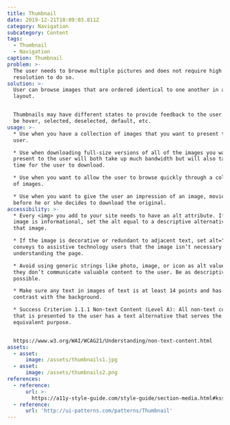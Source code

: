 ```yaml
---
title: Thumbnail
date: 2019-12-21T18:09:03.811Z
category: Navigation
subcategory: Content
tags:
  - Thumbnail
  - Navigation
caption: Thumbnail
problem: >-
  The user needs to browse multiple pictures and does not require high
  resolution to do so.
solution: >-
  User can browse images that are ordered identical to one another in a grid
  layout.


  Thumbnails may have different states to provide feedback to the user. This can
  be hover, selected, deselected, default, etc.
usage: >-
  * Use when you have a collection of images that you want to present to the
  user.

  * Use when downloading full-size versions of all of the images you want to
  present to the user will both take up much bandwidth but will also take a long
  time for the user to download.

  * Use when you want to allow the user to browse quickly through a collection
  of images.

  * Use when you want to give the user an impression of an image, movie or page
  before he or she decides to download the original.
accessibility: >-
  * Every <img> you add to your site needs to have an alt attribute. If the
  image is informational, set the alt equal to a descriptive alternative for
  that image.

  * If the image is decorative or redundant to adjacent text, set alt="", which
  conveys to assistive technology users that the image isn’t necessary for
  understanding the page.

  * Avoid using generic strings like photo, image, or icon as alt values, as
  they don’t communicate valuable content to the user. Be as descriptive as
  possible.

  * Make sure any text in images of text is at least 14 points and has good
  contrast with the background.

  * Success Criterion 1.1.1 Non-text Content (Level A): All non-text content
  that is presented to the user has a text alternative that serves the
  equivalent purpose.


  https://www.w3.org/WAI/WCAG21/Understanding/non-text-content.html
assets:
  - asset:
      image: /assets/thumbnails1.jpg
  - asset:
      image: /assets/thumbnails2.png
references:
  - reference:
      url: >-
        https://a11y-style-guide.com/style-guide/section-media.html#kssref-media-images
  - reference:
      url: 'http://ui-patterns.com/patterns/Thumbnail'
---
```


